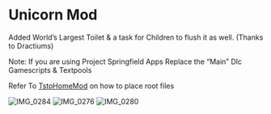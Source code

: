 # Unicorn Mod

Added World’s Largest Toilet & a task for Children to flush it as well. (Thanks to Dractiums)

Note: If you are using Project Springfield Apps Replace the “Main” Dlc Gamescripts & Textpools

Refer To [TstoHomeMod](https://github.com/1gby/TstoHomeMod) on how to place root files

![IMG_0284](https://github.com/user-attachments/assets/002410b4-66f6-459c-9cb7-b0c755625668)
![IMG_0276](https://github.com/user-attachments/assets/bfaef5e1-bf60-4f98-97d1-ef976f331738)
![IMG_0280](https://github.com/user-attachments/assets/22f5e67a-627d-4bee-b398-295f7e087cce)
